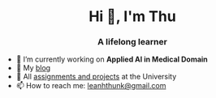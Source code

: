 <h1 align="center">Hi 👋, I'm Thu</h1>
<h3 align="center">A lifelong learner</h3>

- 🔭 I’m currently working on **Applied AI in Medical Domain**
- 📝 My [blog](https://tointech.github.io/)
- 🏫 All [assignments and projects](https://github.com/orgs/Deadinside-at-HCMUS/) at the University
- 📫 How to reach me: leanhthunk@gmail.com

